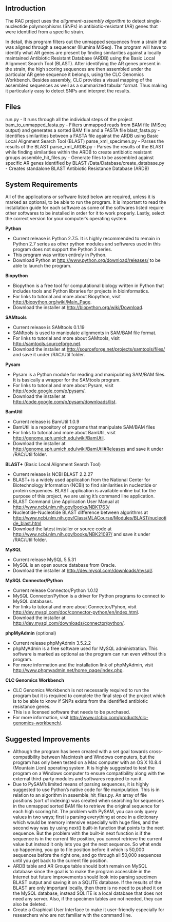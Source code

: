 Introduction
------------
The RAC project uses the *alignment-assembly algorithm* to detect single-nucleotide polymorphisms (SNPs) in antibiotic-resistant (AR) genes that were identified from a specific strain. 

In detail, this program filters out the unmapped sequences from a strain that was aligned through a sequencer (Illumina MiSeq). The program will have to identify what AR genes are present by finding similarities against a locally maintained Antibiotic Resistant Database (ARDB) using the Basic Local Alignment Search Tool (BLAST). After identifying the AR genes present in the strain, the high scoring sequences are then assembled under the particular AR gene sequence it belongs, using the CLC Genomics Workbench. Besides assembly, CLC provides a visual mapping of the assembled sequences as well as a summarized tabular format. Thus making it particularly easy to detect SNPs and interpret the results. 


Files
-----
run.py - It runs through all the individual steps of the project
bam_to_unmapped_fasta.py - Filters unmapped reads from BAM file (MiSeq output) and generates a sorted BAM file and a FASTA file
blast_fasta.py - Identifies similarities between a FASTA file against the ARDB using Basic Local Alignment Search Tool (BLAST)
parse_xml_specimen.py - Parses the results of the BLAST
parse_xml_ARDB.py - Parses the results of the BLAST while finding similarities within the ARDB to create antibiotic resistant groups
assemble_hit_files.py - Generate files to be assembled against specific AR genes identified by BLAST
/Data/Database/create_database.py - Creates standalone BLAST Antibiotic Resistance Database (ARDB)


System Requirements
-------------------
All of the applications or software listed below are required, unless it is marked as optional, to be able to run the program. It is important to read the installation guide for each software as some of the softwares listed require other softwares to be installed in order for it to work properly. Lastly, select the correct version for your computer’s operating system.

**Python**
- Current release is Python 2.7.5. It is highly recommended to remain in Python 2.7 series as other python modules and softwares used in this program does not support the Python 3 series.
- This program was written entirely in Python.
- Download Python at http://www.python.org/download/releases/ to be able to launch the program.

**Biopython**
- Biopython is a free tool for computational biology written in Python that includes tools and Python libraries for projects in bioinformatics.
- For links to tutorial and more about Biopython, visit http://biopython.org/wiki/Main_Page.
- Download the installer at http://biopython.org/wiki/Download.

**SAMtools**
- Current release is SAMtools 0.1.19
- SAMtools is used to manipulate alignments in SAM/BAM file format.
- For links to tutorial and more about SAMtools, visit http://samtools.sourceforge.net.
- Download the installer at http://sourceforge.net/projects/samtools/files/ and save it under /RAC/Util folder.

**Pysam**
- Pysam is a Python module for reading and manipulating SAM/BAM files. It is basically a wrapper for the SAMtools program.
- For links to tutorial and more about Pysam, visit http://code.google.com/p/pysam/.
- Download the installer at http://code.google.com/p/pysam/downloads/list.

**BamUtil**
- Current release is BamUtil 1.0.9
- BamUtil is a repository of programs that manipulate SAM/BAM files
- For links to tutorial and more about BamUtil, visit http://genome.sph.umich.edu/wiki/BamUtil.
- Download the installer at http://genome.sph.umich.edu/wiki/BamUtil#Releases and save it under /RAC/Util folder.

**BLAST+** (Basic Local Alignment Search Tool)
- Current release is NCBI BLAST 2.2.27
- BLAST+ is a widely used application from the National Center for Biotechnology Information (NCBI) to find similarities in nucleotide or protein sequences. BLAST application is available online but for the purpose of this project, we are using it’s command line application.
- BLAST Command Line Application User Manual at http://www.ncbi.nlm.nih.gov/books/NBK1763/
- Nucleotide-Nucleotide BLAST difference between algorithms at http://www.ncbi.nlm.nih.gov/Class/MLACourse/Modules/BLAST/nucleotide_blast.html 
- Download the latest installer or source code at http://www.ncbi.nlm.nih.gov/books/NBK21097/ and save it under /RAC/Util folder.

**MySQL**
- Current release MySQL 5.5.31
- MySQL is an open source database from Oracle.
- Download the installer at http://dev.mysql.com/downloads/mysql/.

**MySQL Connector/Python**
- Current release Connector/Python 1.0.12
- MySQL Connector/Python is a driver for Python programs to connect to MySQL databases.
- For links to tutorial and more about Connector/Pyhon, visit http://dev.mysql.com/doc/connector-python/en/index.html.
- Download the installer at http://dev.mysql.com/downloads/connector/python/.

**phpMyAdmin** (optional)
- Current release phpMyAdmin 3.5.2.2
- phpMyAdmin is a free software used for MySQL administration. This software is marked as optional as the program can run even without this program.
- For more information and the installation link of phpMyAdmin, visit http://www.phpmyadmin.net/home_page/index.php.

**CLC Genomics Workbench**
- CLC Genomics Workbench is not necessarily required to run the program but it is required to complete the final step of the project which is to be able to know if SNPs exists from the identified antibiotic resistance genes. 
- This is a licensed software that needs to be purchased.
- For more information, visit http://www.clcbio.com/products/clc-genomics-workbench/.


Suggested Improvements
----------------------
- Although the program has been created with a set goal towards cross-compatibility between Macintosh and Windows computers, but the program has only been tested on a Mac computer with an OS X 10.8.4 (Mountain Lion) operating system. It is highly suggested to test the program on a Windows computer to ensure compatibility along with the external third-party modules and softwares required to run it.
- Due to PySAM’s limited means of parsing sequences, it is highly suggested to use Python’s native code for file manipulation. This is in relation to an algorithm in assemble_hit_files.py. An array of file positions (sort of indexing) was created when searching for sequences in the unmapped sorted BAM file to retrieve the original sequence for each high scoring hit. The problem with PySAM, you can only query values in two ways; first is parsing everything at once in a dictionary which would be memory intensive especially with huge files, and the second way was by using next() built-in function that points to the next sequence. But the problem with the built-in next function is if the sequence is in the current file position, you cannot retrieve the current value but instead it only lets you get the next sequence. So what ends up happening, you go to file position before it which is 50,000 sequences before the right one, and go through all 50,000 sequences until you get back to the current file position.
- ARDB table and AR Groups table should both remain on MySQL database since the goal is to make the program accessible in the Internet but future improvements should look into parsing specimen BLAST output and saving it on a SQLITE database. If the results of the BLAST are only important locally, then there is no need to pushed it on the MySQL database, instead SQLITE is a local database that does not need any server. Also, if the specimen tables are not needed, they can also be deleted.
- Create a Graphical User Interface to make it user-friendly especially for researchers who are not familiar with the command line.

